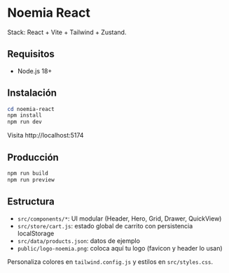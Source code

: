 Noemia React
============

Stack: React + Vite + Tailwind + Zustand.

Requisitos
----------
- Node.js 18+

Instalación
-----------

```powershell
cd noemia-react
npm install
npm run dev
```

Visita http://localhost:5174

Producción
----------

```powershell
npm run build
npm run preview
```

Estructura
----------

- `src/components/*`: UI modular (Header, Hero, Grid, Drawer, QuickView)
- `src/store/cart.js`: estado global de carrito con persistencia localStorage
- `src/data/products.json`: datos de ejemplo
- `public/logo-noemia.png`: coloca aquí tu logo (favicon y header lo usan)

Personaliza colores en `tailwind.config.js` y estilos en `src/styles.css`.


